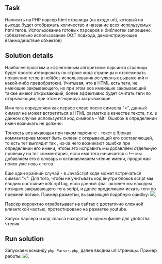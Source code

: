## Task
Написать на PHP парсер html страницы (на входе url), который на выходе будет отображать количество и название всех используемых html тегов. Использование готовых парсеров и библиотек запрещено.
(обязательно использование ООП подхода, демонстрирующее взаимодействие объектов)

## Solution details
Наиболее простым и эффективным алгоритмом парсинга страницы будет просто итерировать по строке кода страницы и отслеживать появление тегов в ней(без использования регулярных выражений и какой-либо предобратоки). Учитывая, что в HTML есть теги, не имеющие закрывающего, но при этом все имеющие закрывающий также имеют открывающий, более эффективно будет считать теги по открывающим, при этом игнорируя закрывающие.

Имя тега определяем как первое слово после символа "<", данный символ не может встретиться в HTML разметке в качестве текста, т.к. в данном случае используется код символа - '&lt'. Ошибок в определении имен возникать не должно.

Тонкость возникающая при таком парсинге - текст в блоках комментариев <!-- --> может быть склеен с открывающей его составляющей, то есть тег выглядит так <!--commend-->, из-за чего возникают ошибки при определении его имени, чтобы это исправить мы добавляем отдельную проверку на тег комментария, если имя тега начинается с !-- мы добавляем его в словарь и останавливаем чтение имени, продолжая поиск уже новых тегов

Еще один крайний случай - в JavaScript коде может встречаться символ "<". Для того, чтобы не учитывать код внутри блоков script мы вводим состояние inScriptTag, если данный флаг активен мы находим позицию закрывающего тега script, и далее продолжаем искать теги по прежней логике.
Пример разметки, вызывающей подобную ошибку:
![](https://user-images.githubusercontent.com/44731679/89063820-8b4bfe80-d371-11ea-8775-60f02b5ff044.png);


Парсер корректно отрабатывает на сайтах с достаточно сложной клиентской частью, протестировано на разметке youtube.

Запуск парсера и код класса находятся в одном файле для удобства чтения

## Run solution
Запускаем команду ```php Parser.php```, далее вводим url страницы.
Пример работы:
![](https://user-images.githubusercontent.com/44731679/89063826-8d15c200-d371-11ea-95fb-bf4efb8104eb.png);
